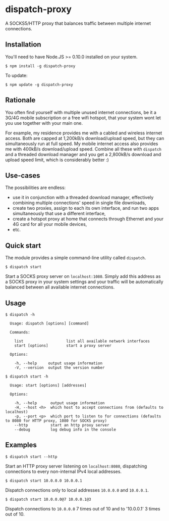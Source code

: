 dispatch-proxy
==============
A SOCKS5/HTTP proxy that balances traffic between multiple internet connections.

Installation
------------
You'll need to have Node.JS >= 0.10.0 installed on your system.
```
$ npm install -g dispatch-proxy
```
To update:
```
$ npm update -g dispatch-proxy
```

Rationale
---------
You often find yourself with multiple unused internet connections, be it a 3G/4G mobile subscription or a free wifi hotspot, that your system wont let you use together with your main one.

For example, my residence provides me with a cabled and wireless internet access. Both are capped at 1,200kB/s download/upload speed, but they can simultaneously run at full speed. My mobile internet access also provides me with 400kB/s download/upload speed. Combine all these with `dispatch` and a threaded download manager and you get a 2,800kB/s download and upload speed limit, which is considerably better :)

Use-cases
---------
The possibilities are endless:

* use it in conjunction with a threaded download manager, effectively combining multiple connections' speed in single file downloads,
* create two proxies, assign to each its own interface, and run two apps simultaneously that use a different interface,
* create a hotspot proxy at home that connects through Ethernet and your 4G card for all your mobile devices,
* etc.

Quick start
-----------
The module provides a simple command-line utility called `dispatch`.
```
$ dispatch start
```
Start a SOCKS proxy server on `localhost:1080`. Simply add this address as a SOCKS proxy in your system settings and your traffic will be automatically balanced between all available internet connections.

Usage
-----
```
$ dispatch -h

  Usage: dispatch [options] [command]

  Commands:

    list                   list all available network interfaces
    start [options]        start a proxy server

  Options:

    -h, --help     output usage information
    -V, --version  output the version number
```
```
$ dispatch start -h

  Usage: start [options] [addresses]

  Options:

    -h, --help      output usage information
    -H, --host <h>  which host to accept connections from (defaults to localhost)
    -p, --port <p>  which port to listen to for connections (defaults to 8080 for HTTP proxy, 1080 for SOCKS proxy)
    --http          start an http proxy server
    --debug         log debug info in the console
```

Examples
--------
```
$ dispatch start --http
```
Start an HTTP proxy server listening on `localhost:8080`, dispatching connections to every non-internal IPv4 local addresses.
```
$ dispatch start 10.0.0.0 10.0.0.1
```
Dispatch connections only to local addresses `10.0.0.0` and `10.0.0.1`.
```
$ dispatch start 10.0.0.0@7 10.0.0.1@3
```
Dispatch connections to `10.0.0.0` 7 times out of 10 and to '10.0.0.1' 3 times out of 10.
